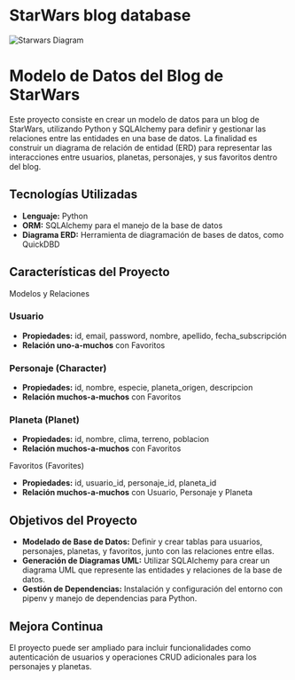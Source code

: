 <!--hide-->
# StarWars blog database
<!--endhide-->

![Starwars Diagram](https://github.com/breatheco-de/exercise-starwars-data-modeling/blob/master/assets/example.png?raw=true)

# Modelo de Datos del Blog de StarWars
Este proyecto consiste en crear un modelo de datos para un blog de StarWars, utilizando Python y SQLAlchemy para definir y gestionar las relaciones entre las entidades en una base de datos. La finalidad es construir un diagrama de relación de entidad (ERD) para representar las interacciones entre usuarios, planetas, personajes, y sus favoritos dentro del blog.

## Tecnologías Utilizadas
- **Lenguaje:** Python
- **ORM:** SQLAlchemy para el manejo de la base de datos
- **Diagrama ERD:** Herramienta de diagramación de bases de datos, como QuickDBD

## Características del Proyecto
Modelos y Relaciones

### Usuario

- **Propiedades:** id, email, password, nombre, apellido, fecha_subscripción
- **Relación uno-a-muchos** con Favoritos

### Personaje (Character)

- **Propiedades:** id, nombre, especie, planeta_origen, descripcion
- **Relación muchos-a-muchos** con Favoritos

### Planeta (Planet)

- **Propiedades:** id, nombre, clima, terreno, poblacion
- **Relación muchos-a-muchos** con Favoritos

Favoritos (Favorites)

- **Propiedades:** id, usuario_id, personaje_id, planeta_id
- **Relación muchos-a-muchos** con Usuario, Personaje y Planeta

## Objetivos del Proyecto
- **Modelado de Base de Datos:** Definir y crear tablas para usuarios, personajes, planetas, y favoritos, junto con las relaciones entre ellas.
- **Generación de Diagramas UML:** Utilizar SQLAlchemy para crear un diagrama UML que represente las entidades y relaciones de la base de datos.
- **Gestión de Dependencias:** Instalación y configuración del entorno con pipenv y manejo de dependencias para Python.

## Mejora Continua
El proyecto puede ser ampliado para incluir funcionalidades como autenticación de usuarios y operaciones CRUD adicionales para los personajes y planetas.

